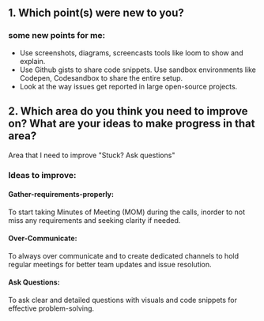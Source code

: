 ## 1. Which point(s) were new to you?
### some new points for me:
- Use screenshots, diagrams, screencasts tools like loom to show and explain.
- Use Github gists to share code snippets. Use sandbox environments like Codepen, Codesandbox to share the entire setup.
- Look at the way issues get reported in large open-source projects.

## 2. Which area do you think you need to improve on? What are your ideas to make progress in that area?
Area that I need to improve "Stuck? Ask questions"
### Ideas to improve:
#### Gather-requirements-properly: 
To start taking Minutes of Meeting (MOM) during the calls, inorder to not miss any requirements and seeking clarity if needed.
#### Over-Communicate: 
To always over communicate and to create dedicated channels to hold regular meetings for better team updates and issue resolution.
#### Ask Questions: 
To ask clear and detailed questions with visuals and code snippets for effective problem-solving.

